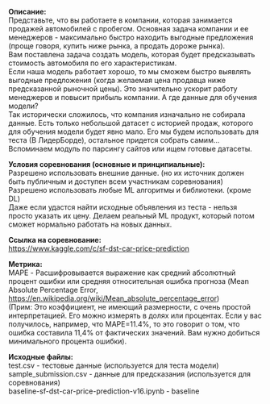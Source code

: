 **Описание:**  
Представьте, что вы работаете в компании, которая занимается продажей автомобилей с пробегом. Основная задача компании и ее менеджеров - максимально быстро находить выгодные предложения (проще говоря, купить ниже рынка, а продать дороже рынка).  
Вам поставлена задача создать модель, которая будет предсказывать стоимость автомобиля по его характеристикам.  
Если наша модель работает хорошо, то мы сможем быстро выявлять выгодные предложения (когда желаемая цена продавца ниже предсказанной рыночной цены). Это значительно ускорит работу менеджеров и повысит прибыль компании.
А где данные для обучения модели?  
Так исторически сложилось, что компания изначально не собирала данные. Есть только небольшой датасет с историей продаж, которого для обучения модели будет явно мало. Его мы будем использовать для теста (В ЛидерБорде), остальное придется собрать самим… Вспоминаем модуль по парсингу сайтов или ищем готовые датасеты.

**Условия соревнования (основные и принципиальные):**  
Разрешено использовать внешние данные. (но их источник должен быть публичным и доступен всем участникам соревнования)  
Разрешено использовать любые ML алгоритмы и библиотеки. (кроме DL)  
Даже если удастся найти исходные объявления из теста - нельзя просто указать их цену. Делаем реальный ML продукт, который потом сможет нормально работать на новых данных.

**Ссылка на соревнование:**  
https://www.kaggle.com/c/sf-dst-car-price-prediction

**Метрика:**  
MAPE - Расшифровывается выражение как средний абсолютный процент ошибки или средняя относительная ошибка прогноза (Mean Absolute Percentage Error, https://en.wikipedia.org/wiki/Mean_absolute_percentage_error)  
(Прим: Это коэффициент, не имеющий размерности, с очень простой интерпретацией. Его можно измерять в долях или процентах. Если у вас получилось, например, что MAPE=11.4%, то это говорит о том, что ошибка составила 11,4% от фактических значений. Вам нужно добиться минимального процента ошибки).  

**Исходные файлы:**  
test.csv - тестовые данные (используется для теста модели)  
sample_submission.csv - данные для предсказания (используется для соревнования)  
baseline-sf-dst-car-price-prediction-v16.ipynb - baseline


